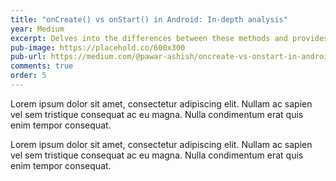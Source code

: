 ```yaml
---
title: "onCreate() vs onStart() in Android: In-depth analysis"
year: Medium
excerpt: Delves into the differences between these methods and provides a concise answer to the question at hand with a comprehensive analysis.
pub-image: https://placehold.co/600x300
pub-url: https://medium.com/@pawar-ashish/oncreate-vs-onstart-in-android-in-depth-analysis-6b27661958d0
comments: true
order: 5
---
```


Lorem ipsum dolor sit amet, consectetur adipiscing elit. Nullam ac sapien vel sem tristique consequat ac eu magna. Nulla condimentum erat quis enim tempor consequat.

Lorem ipsum dolor sit amet, consectetur adipiscing elit. Nullam ac sapien vel sem tristique consequat ac eu magna. Nulla condimentum erat quis enim tempor consequat.
